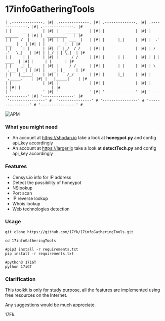 # 17infoGatheringTools 



```
| .--------------. |#| .--------------. |#| .--------------. |#| .--------------. |#| .--------------. |#
| |     __       | |#| |   _______    | |#| |              | |#| |    ______    | |#| |  _________   | |#
| |    /  |      | |#| |  |  ___  |   | |#| |      |_|     | |#| |  .' ___  |   | |#| | |  _   _  |  | |#
| |    `| |      | |#| |  |_/  / /    | |#| |              | |#| | / .'   \_|   | |#| | |_/ | | \_|  | |#
| |     | |      | |#| |      / /     | |#| |      | |     | |#| | | |    ____  | |#| |     | |      | |#
| |    _| |_     | |#| |     / /      | |#| |      | |     | |#| | \ `.___]  _| | |#| |    _| |_     | |#
| |   |_____|    | |#| |    /_/       | |#| |      |_|     | |#| |  `._____.'   | |#| |   |_____|    | |#
| |              | |#| |              | |#| |              | |#| |              | |#| |              | |#
| '--------------' |#| '--------------' |#| '--------------' |#| '--------------' |#| '--------------' |#
 '----------------' #  '---------------' # '----------------' # '----------------' # '----------------' #
```

![APM](https://img.shields.io/apm/l/vim-mode)



### What you might need

- An account at https://shodan.io     take a look at **honeypot.py** and config api_key accordingly
- An account at https://larger.io     take a look at **detectTech.py** and config api_key accordingly

 

### Features

- Censys.io info for IP address
- Detect the possibility of honeypot
- NSlookup
- Port scan
- IP reverse lookup
- Whois lookup
- Web technologies detection



### Usage

```shell
git clone https://github.com/17fk/17infoGatheringTools.git

cd 17infoGatheringTools

#pip3 install -r requirements.txt
pip install -r requirements.txt

#python3 17iGT
python 17iGT
```



### Clarification

This toolkit is only for study purpose, all the features are implemented using free resources on the Internet.

Any suggestions would be much appreciate.



17Fk.

